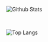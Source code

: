 ![Github Stats](https://github-readme-stats-dun-gamma.vercel.app/api?username=jeraldrich&count_private=true&show_icons=true&include_all_commits=true&theme=radical)

<br/>

![Top Langs](https://github-readme-stats-dun-gamma.vercel.app/api/top-langs/?username=jeraldrich&hide=TeX&langs_count=6&layout=compact&theme=radical&count_private=true)
